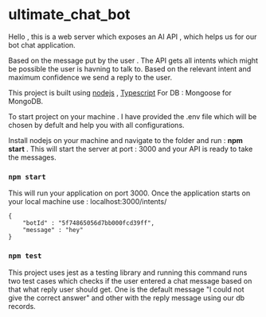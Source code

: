# ultimate_chat_bot

Hello , 
this is a web server which exposes an AI API  , which helps us for our bot chat application. 

Based on the message put by the user . The API gets all intents which might be possible the user is havning to talk to. 
Based on the relevant intent and maximum confidence we send a reply to the user.

This project is built using [nodejs](https://nodejs.org/en/docs/) , [Typescript](https://www.typescriptlang.org/docs/handbook/typescript-in-5-minutes.html)
For DB : Mongoose for MongoDB.

To start project on your machine . I have provided the .env file which will be chosen by defult and help you with all configurations.

Install nodejs on your machine and navigate to the folder and run : **npm start** . This will start the server at port : 3000 and your API is ready to take the messages. 

### `npm start`

This will run your application on port 3000. Once the application starts on your local machine use : localhost:3000/intents/ 

~~~
{
	"botId" : "5f74865056d7bb000fcd39ff",
	"message" : "hey"
}
~~~

### `npm test`

This project uses jest as a testing library and running this command runs two test cases which checks if the user entered a chat message based on that what reply user should get. One is the default message "I could not give the correct answer" and other with the reply message using our db records. 






